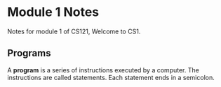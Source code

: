 # Module 1 Notes
Notes for module 1 of CS121, Welcome to CS1. 
## Programs
A **program** is a series of instructions executed by a computer.
The instructions are called statements. Each statement ends in a semicolon.
